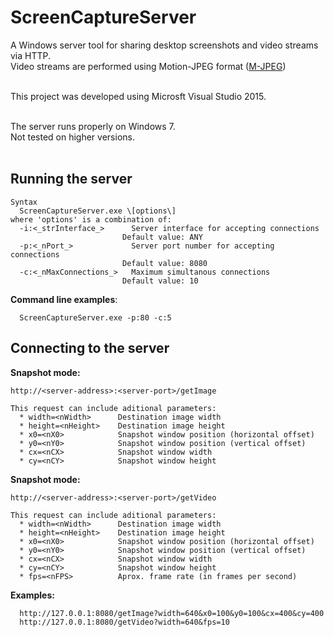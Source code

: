 # ScreenCaptureServer
A Windows server tool for sharing desktop screenshots and video streams via HTTP.<br/>
Video streams are performed using Motion-JPEG format ([M-JPEG](https://en.wikipedia.org/wiki/Motion_JPEG))<br/><br/>

This project was developed using Microsft Visual Studio 2015.<br/><br/>

The server runs properly on Windows 7.<br/>
Not tested on higher versions.<br/><br/>

## Running the server
```
Syntax
  ScreenCaptureServer.exe \[options\]
where 'options' is a combination of:
  -i:<_strInterface_>      Server interface for accepting connections
                         Default value: ANY
  -p:<_nPort_>             Server port number for accepting connections
                         Default value: 8080
  -c:<_nMaxConnections_>   Maximum simultanous connections
                         Default value: 10
```

**Command line examples**:
```
  ScreenCaptureServer.exe -p:80 -c:5
```
  
## Connecting to the server
**Snapshot mode:**
```
http://<server-address>:<server-port>/getImage
  
This request can include aditional parameters:
  * width=<nWidth>      Destination image width
  * height=<nHeight>    Destination image height
  * x0=<nX0>            Snapshot window position (horizontal offset)
  * y0=<nY0>            Snapshot window position (vertical offset)
  * cx=<nCX>            Snapshot window width
  * cy=<nCY>            Snapshot window height
```
  
**Snapshot mode:**
```
http://<server-address>:<server-port>/getVideo
  
This request can include aditional parameters:
  * width=<nWidth>      Destination image width
  * height=<nHeight>    Destination image height
  * x0=<nX0>            Snapshot window position (horizontal offset)
  * y0=<nY0>            Snapshot window position (vertical offset)
  * cx=<nCX>            Snapshot window width
  * cy=<nCY>            Snapshot window height
  * fps=<nFPS>          Aprox. frame rate (in frames per second)
```
  
**Examples:**
```
  http://127.0.0.1:8080/getImage?width=640&x0=100&y0=100&cx=400&cy=400
  http://127.0.0.1:8080/getVideo?width=640&fps=10
```
